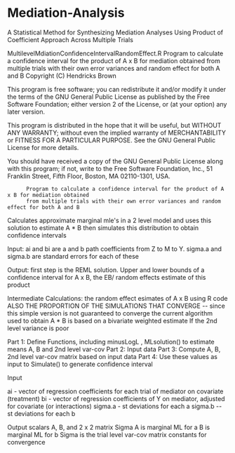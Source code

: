 # Mediation-Analysis
A Statistical Method for Synthesizing Mediation Analyses Using Product of Coefficient Approach Across Multiple Trials

MultilevelMdiationConfidenceIntervalRandomEffect.R
 Program to calculate a confidence interval for the product of A x B for mediation obtained
 from multiple trials with their own error variances and random effect for both A and B
Copyright (C) Hendricks Brown

This program is free software; you can redistribute it and/or
modify it under the terms of the GNU General Public License
as published by the Free Software Foundation; either version 2
of the License, or (at your option) any later version.

This program is distributed in the hope that it will be useful,
but WITHOUT ANY WARRANTY; without even the implied warranty of
MERCHANTABILITY or FITNESS FOR A PARTICULAR PURPOSE.  See the
GNU General Public License for more details.

You should have received a copy of the GNU General Public License
along with this program; if not, write to the Free Software
Foundation, Inc., 51 Franklin Street, Fifth Floor, Boston, MA  02110-1301, USA.

          Program to calculate a confidence interval for the product of A x B for mediation obtained
          from multiple trials with their own error variances and random effect for both A and B

  Calculates approximate marginal mle's  in a 2 level model and uses this solution to estimate A * B
    then simulates this distribution to obtain confidence intervals

Input: ai and bi are a and b path coefficients from Z to M to Y.
sigma.a and sigma.b are standard errors for each of these

Output: first step is the REML solution. Upper and lower bounds
of a confidence interval for A x B, the EB/ random effects estimate
of this product

 Intermediate Calculations:  the random effect esimates of A x B using R code
     ALSO THE PROPORTION OF THE SIMULATIONS THAT CONVERGE  -- since this simple version is not guaranteed to converge
          the current algorithm used to obtain A * B is based on a bivariate weighted estimate
          If the 2nd level variance is poor



 Part 1:  Define Functions, including minusLogL , MLsolution() to estimate means A, B and 2nd level var-cov
 Part 2:  Input data
 Part 3:  Compute A, B, 2nd level var-cov matrix based on input data
 Part 4:  Use these values as input to Simulate() to generate confidence interval



Input

  ai - vector of regression coefficients for each trial of mediator on covariate (treatment)
  bi - vector of regression coefficients of Y on mediator, adjusted for covariate (or interactions)
  sigma.a - st deviations for each a
  sigma.b -- st deviations for each b

Output
  scalars A, B, and 2 x 2 matrix Sigma
  A is marginal ML for a
  B is marginal ML for b
  Sigma is the trial level var-cov matrix
constants for convergence

 
